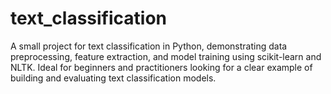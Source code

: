 # text_classification
A small project for text classification in Python, demonstrating data preprocessing, feature extraction, and model training using scikit-learn and NLTK. Ideal for beginners and practitioners looking for a clear example of building and evaluating text classification models.
